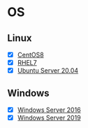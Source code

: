 # OS

## Linux
- [x] [CentOS8](https://github.com/thetaru/memorandum/tree/master/OS/Linux/CentOS8)
- [x] [RHEL7](https://github.com/thetaru/memorandum/tree/master/OS/Linux/RHEL7)
- [x] [Ubuntu Server 20.04](https://github.com/thetaru/memorandum/tree/master/OS/Linux/Ubuntu_Server_20.04)

## Windows
- [x] [Windows Server 2016](https://github.com/thetaru/memorandum/tree/master/OS/Windows/Windows%20Server%202016)
- [x] [Windows Server 2019](https://github.com/thetaru/memorandum/tree/master/OS/Windows/Windows%20Server%202019)
